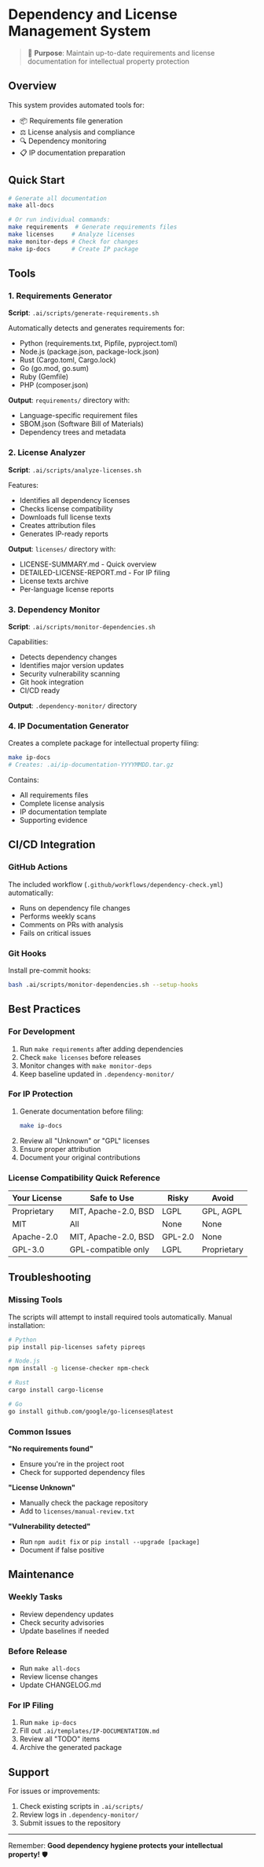 # Dependency and License Management System

> 🎯 **Purpose**: Maintain up-to-date requirements and license documentation for intellectual property protection

## Overview

This system provides automated tools for:
- 📦 Requirements file generation
- ⚖️ License analysis and compliance
- 🔍 Dependency monitoring
- 📋 IP documentation preparation

## Quick Start

```bash
# Generate all documentation
make all-docs

# Or run individual commands:
make requirements  # Generate requirements files
make licenses     # Analyze licenses
make monitor-deps # Check for changes
make ip-docs      # Create IP package
```

## Tools

### 1. Requirements Generator
**Script**: `.ai/scripts/generate-requirements.sh`

Automatically detects and generates requirements for:
- Python (requirements.txt, Pipfile, pyproject.toml)
- Node.js (package.json, package-lock.json)
- Rust (Cargo.toml, Cargo.lock)
- Go (go.mod, go.sum)
- Ruby (Gemfile)
- PHP (composer.json)

**Output**: `requirements/` directory with:
- Language-specific requirement files
- SBOM.json (Software Bill of Materials)
- Dependency trees and metadata

### 2. License Analyzer
**Script**: `.ai/scripts/analyze-licenses.sh`

Features:
- Identifies all dependency licenses
- Checks license compatibility
- Downloads full license texts
- Creates attribution files
- Generates IP-ready reports

**Output**: `licenses/` directory with:
- LICENSE-SUMMARY.md - Quick overview
- DETAILED-LICENSE-REPORT.md - For IP filing
- License texts archive
- Per-language license reports

### 3. Dependency Monitor
**Script**: `.ai/scripts/monitor-dependencies.sh`

Capabilities:
- Detects dependency changes
- Identifies major version updates
- Security vulnerability scanning
- Git hook integration
- CI/CD ready

**Output**: `.dependency-monitor/` directory

### 4. IP Documentation Generator

Creates a complete package for intellectual property filing:
```bash
make ip-docs
# Creates: .ai/ip-documentation-YYYYMMDD.tar.gz
```

Contains:
- All requirements files
- Complete license analysis
- IP documentation template
- Supporting evidence

## CI/CD Integration

### GitHub Actions
The included workflow (`.github/workflows/dependency-check.yml`) automatically:
- Runs on dependency file changes
- Performs weekly scans
- Comments on PRs with analysis
- Fails on critical issues

### Git Hooks
Install pre-commit hooks:
```bash
bash .ai/scripts/monitor-dependencies.sh --setup-hooks
```

## Best Practices

### For Development
1. Run `make requirements` after adding dependencies
2. Check `make licenses` before releases
3. Monitor changes with `make monitor-deps`
4. Keep baseline updated in `.dependency-monitor/`

### For IP Protection
1. Generate documentation before filing:
   ```bash
   make ip-docs
   ```
2. Review all "Unknown" or "GPL" licenses
3. Ensure proper attribution
4. Document your original contributions

### License Compatibility Quick Reference

| Your License | Safe to Use | Risky | Avoid |
|--------------|-------------|-------|-------|
| Proprietary | MIT, Apache-2.0, BSD | LGPL | GPL, AGPL |
| MIT | All | None | None |
| Apache-2.0 | MIT, Apache-2.0, BSD | GPL-2.0 | None |
| GPL-3.0 | GPL-compatible only | LGPL | Proprietary |

## Troubleshooting

### Missing Tools
The scripts will attempt to install required tools automatically. Manual installation:

```bash
# Python
pip install pip-licenses safety pipreqs

# Node.js
npm install -g license-checker npm-check

# Rust
cargo install cargo-license

# Go
go install github.com/google/go-licenses@latest
```

### Common Issues

**"No requirements found"**
- Ensure you're in the project root
- Check for supported dependency files

**"License Unknown"**
- Manually check the package repository
- Add to `licenses/manual-review.txt`

**"Vulnerability detected"**
- Run `npm audit fix` or `pip install --upgrade [package]`
- Document if false positive

## Maintenance

### Weekly Tasks
- Review dependency updates
- Check security advisories
- Update baselines if needed

### Before Release
- Run `make all-docs`
- Review license changes
- Update CHANGELOG.md

### For IP Filing
1. Run `make ip-docs`
2. Fill out `.ai/templates/IP-DOCUMENTATION.md`
3. Review all "TODO" items
4. Archive the generated package

## Support

For issues or improvements:
1. Check existing scripts in `.ai/scripts/`
2. Review logs in `.dependency-monitor/`
3. Submit issues to the repository

---

Remember: **Good dependency hygiene protects your intellectual property!** 🛡️